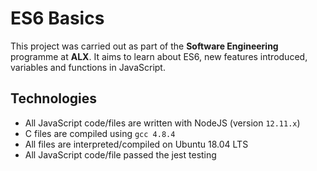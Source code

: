 # ES6 Basics
This project was carried out as part of the **Software Engineering** programme at **ALX**. It aims to learn about ES6, new features introduced, variables and functions in JavaScript.

## Technologies
* All JavaScript code/files are written with NodeJS (version `12.11.x`)
* C files are compiled using `gcc 4.8.4`
* All files are interpreted/compiled on Ubuntu 18.04 LTS
* All JavaScript code/file passed the jest testing

